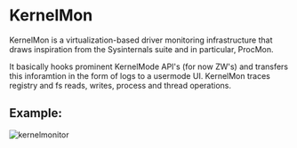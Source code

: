 # KernelMon
KernelMon is a virtualization-based driver monitoring infrastructure that draws inspiration from the Sysinternals suite and in particular, ProcMon.  

It basically hooks prominent KernelMode API's (for now ZW's) and transfers this inforamtion in the form of logs to a usermode UI.
KernelMon traces registry and fs reads, writes, process and thread operations.  
  
## Example:
![kernelmonitor](https://user-images.githubusercontent.com/60041914/115114151-6696c600-9f96-11eb-85cb-7650dc3664de.gif)
